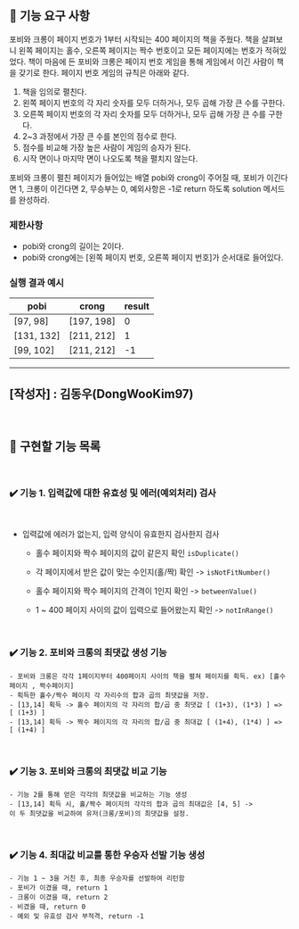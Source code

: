 ## 🚀 기능 요구 사항

포비와 크롱이 페이지 번호가 1부터 시작되는 400 페이지의 책을 주웠다. 책을 살펴보니 왼쪽 페이지는 홀수, 오른쪽 페이지는 짝수 번호이고 모든 페이지에는 번호가 적혀있었다. 책이 마음에 든 포비와 크롱은 페이지 번호 게임을 통해 게임에서 이긴 사람이 책을 갖기로 한다. 페이지 번호 게임의 규칙은 아래와 같다.

1. 책을 임의로 펼친다.
2. 왼쪽 페이지 번호의 각 자리 숫자를 모두 더하거나, 모두 곱해 가장 큰 수를 구한다.
3. 오른쪽 페이지 번호의 각 자리 숫자를 모두 더하거나, 모두 곱해 가장 큰 수를 구한다.
4. 2~3 과정에서 가장 큰 수를 본인의 점수로 한다.
5. 점수를 비교해 가장 높은 사람이 게임의 승자가 된다.
6. 시작 면이나 마지막 면이 나오도록 책을 펼치지 않는다.

포비와 크롱이 펼친 페이지가 들어있는 배열 pobi와 crong이 주어질 때, 포비가 이긴다면 1, 크롱이 이긴다면 2, 무승부는 0, 예외사항은 -1로 return 하도록 solution 메서드를 완성하라.

### 제한사항

- pobi와 crong의 길이는 2이다.
- pobi와 crong에는 [왼쪽 페이지 번호, 오른쪽 페이지 번호]가 순서대로 들어있다.

### 실행 결과 예시

| pobi       | crong      | result |
| ---------- | ---------- | ------ |
| [97, 98]   | [197, 198] | 0      |
| [131, 132] | [211, 212] | 1      |
| [99, 102]  | [211, 212] | -1     |

------------------------------
## [작성자] : 김동우(DongWooKim97)
</br> 

## 📝 구현할 기능 목록
</br> 

### ✔️ 기능 1. 입력값에 대한 유효성 및 에러(예외처리) 검사
<br>

  - 입력값에 에러가 없는지, 입력 양식이 유효한지 검사한지 검사  

	  - 홀수 페이지와 짝수 페이지의 값이 같은지 확인 ```isDuplicate()```<br>

	  - 각 페이지에서 받은 값이 맞는 수인지(홀/짝) 확인 -> ```isNotFitNumber()```<br>

	  - 홀수 페이지와 짝수 페이지의 간격이 1인지 확인 -> ```betweenValue()```<br>
    
	  - 1 ~ 400 페이지 사이의 값이 입력으로 들어왔는지 확인 -> ```notInRange()```<br>
    
</br>
	

### ✔️ 기능 2. 포비와 크롱의 최댓값 생성 기능

	- 포비와 크롱은 각각 1페이지부터 400페이지 사이의 책을 펼쳐 페이지를 획득. ex) [홀수페이지 , 짝수페이지]
	- 획득한 홀수/짝수 페이지 각 자리수의 합과 곱의 최댓값을 저장.
	- [13,14] 획득 -> 홀수 페이지의 각 자리의 합/곱 중 최댓값 [ (1+3), (1*3) ] => [ (1+3) ]
	- [13,14] 획득 -> 짝수 페이지의 각 자리의 합/곱 중 최대값 [ (1+4), (1*4) ] => [ (1+4) ]


</br>
	

	

### ✔️ 기능 3. 포비와 크롱의 최댓값 비교 기능
	- 기능 2를 통해 얻은 각각의 최댓값을 비교하는 기능 생성
	- [13,14] 획득 시, 홀/짝수 페이지의 각각의 합과 곱의 최대값은 [4, 5] ->
	이 두 최댓값을 비교하여 유저(크롱/포비)의 최댓값을 설정.

</br>


	

### ✔️ 기능 4. 최대값 비교를 통한 우승자 선발 기능 생성
	- 기능 1 ~ 3을 거친 후, 최종 우승자를 선발하여 리턴함
	- 포비가 이겼을 때, return 1
	- 크롱이 이겼을 때, return 2
	- 비겼을 때, return 0
	- 예외 및 유효성 검사 부적격, return -1
